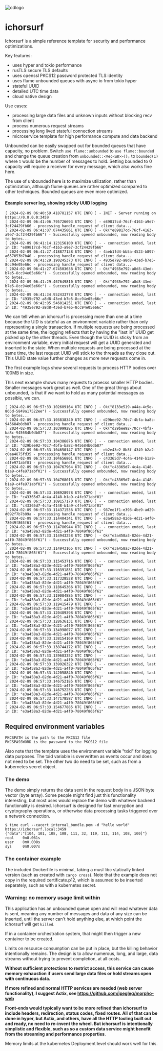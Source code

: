 ![cdlogo](https://carefuldata.com/images/cdlogo.png)

# ichorsurf

Ichorsurf is a simple reference template for security and performance optimizations.

Key features:

- uses hyper and tokio performance
- rusTLS secure TLS defaults
- uses openssl PKCS12 password protected TLS identity
- uses flume unbounded queues with async io from tokio hyper
- stateful UUID
- detailed UTC time data
- cloud native design

Use cases:

- processing large data files and unknown inputs without blocking recv from client
- process numerous request streams
- processing long lived stateful connection streams
- microservice template for high performance compute and data backend

Unbounded can be easily swapped out for bounded queues that have capacity, no problem. Switch `use flume::unbounded` to `use flume::bounded` and change
the queue creation from `unbounded::<Vec<u8>>();` to `bounded(1)` where `1` would be the number of messages to hold. Setting bounded to 0 capacity will
require a receiver for every message, which also works fine here.

The use of unbounded here is to maximize utilization, rather than optimization, although flume queues are rather optimized
compared to other techniques. Bounded queues are even more optimized.

#### Example server log, showing sticky UUID logging

```
[ 2024-02-09 06:40:59.418781157 UTC INFO ] - INIT - Server running on https://0.0.0.0:3459
[ 2024-02-09 06:41:06.795726693 UTC INFO ] - e89817cd-76cf-4163-a9e7-3cf24429fb66 - processing handle_request of client data...
[ 2024-02-09 06:41:07.074435861 UTC INFO ] - Ok("e89817cd-76cf-4163-a9e7-3cf24429fb66") - Successfully opened unbounded, now reading body to bytes...
[ 2024-02-09 06:41:14.123156100 UTC INFO ] - - connection ended, last in ID: "e89817cd-76cf-4163-a9e7-3cf24429fb66"
[ 2024-02-09 06:41:27.418877138 UTC INFO ] - 4aeb1fd4-bb5a-4523-b897-a657053b7b40 - processing handle_request of client data...
[ 2024-02-09 06:41:29.190245373 UTC INFO ] - 4935e792-a8d8-43ed-b7e5-8cc94e05e66c - processing handle_request of client data...
[ 2024-02-09 06:41:27.674503638 UTC INFO ] - Ok("4935e792-a8d8-43ed-b7e5-8cc94e05e66c") - Successfully opened unbounded, now reading body to bytes...
[ 2024-02-09 06:41:29.467649810 UTC INFO ] - Ok("4935e792-a8d8-43ed-b7e5-8cc94e05e66c") - Successfully opened unbounded, now reading body to bytes...
[ 2024-02-09 06:41:34.952433778 UTC INFO ] - - connection ended, last in ID: "4935e792-a8d8-43ed-b7e5-8cc94e05e66c"
[ 2024-02-09 06:42:05.546014251 UTC INFO ] - - connection ended, last in ID: "4935e792-a8d8-43ed-b7e5-8cc94e05e66c"

```

We can tell when an ichorsurf is processing more than one at a time because the UID is stateful as an environment variable rather than
only representing a single transaction. If multiple requests are being processed at the same time, the logging reflects that by having the
"last in" UUID get picked up by the other threads. Even though the UUID is sticky from an environment variable, every initial request will get a UUID generated
and inserted to the state. When multiple requests are being processed at the same time, the last request UUID will stick to the threads
as they close out. This UUID state value further changes as more new requests come in.

The first example logs show several requests to process HTTP bodies over 100MB in size.

This next example shows many requests to proecss smaller HTTP bodies. Smaller messages work great as well.
One of the great things about unbounded, is that if we want to hold as many potential messages as possible, we can.

```
[ 2024-02-09 06:57:33.102609164 UTC INFO ] - Ok("8133e519-a44a-4c5e-865d-5849a17522ee") - Successfully opened unbounded, now reading body to bytes...
[ 2024-02-09 06:57:33.103838340 UTC INFO ] - d29bee92-70c7-4bfa-ba8c-945684b0db87 - processing handle_request of client data...
[ 2024-02-09 06:57:33.103999285 UTC INFO ] - Ok("d29bee92-70c7-4bfa-ba8c-945684b0db87") - Successfully opened unbounded, now reading body to bytes...
[ 2024-02-09 06:57:33.104386876 UTC INFO ] - - connection ended, last in ID: "d29bee92-70c7-4bfa-ba8c-945684b0db87"
[ 2024-02-09 06:57:33.104650147 UTC INFO ] - eb2e43e2-8b3f-4349-b2a2-c0aa4875fd35 - processing handle_request of client data...
[ 2024-02-09 06:57:33.104656801 UTC INFO ] - c43365d7-4c4a-4148-b1a9-c4fe971abf01 - processing handle_request of client data...
[ 2024-02-09 06:57:33.104767964 UTC INFO ] - Ok("c43365d7-4c4a-4148-b1a9-c4fe971abf01") - Successfully opened unbounded, now reading body to bytes...
[ 2024-02-09 06:57:33.104768018 UTC INFO ] - Ok("c43365d7-4c4a-4148-b1a9-c4fe971abf01") - Successfully opened unbounded, now reading body to bytes...
[ 2024-02-09 06:57:33.108928978 UTC INFO ] - - connection ended, last in ID: "c43365d7-4c4a-4148-b1a9-c4fe971abf01"
[ 2024-02-09 06:57:33.109157170 UTC INFO ] - - connection ended, last in ID: "c43365d7-4c4a-4148-b1a9-c4fe971abf01"
[ 2024-02-09 06:57:33.114371536 UTC INFO ] - 987ee1f1-e393-4be9-ad29-d092f7b7b09a - processing handle_request of client data...
[ 2024-02-09 06:57:33.114404341 UTC INFO ] - e3a458a3-82de-4d21-a4f0-78049f865f61 - processing handle_request of client data...
[ 2024-02-09 06:57:33.114786944 UTC INFO ] - - connection ended, last in ID: "e3a458a3-82de-4d21-a4f0-78049f865f61"
[ 2024-02-09 06:57:33.114943258 UTC INFO ] - Ok("e3a458a3-82de-4d21-a4f0-78049f865f61") - Successfully opened unbounded, now reading body to bytes...
[ 2024-02-09 06:57:33.114943165 UTC INFO ] - Ok("e3a458a3-82de-4d21-a4f0-78049f865f61") - Successfully opened unbounded, now reading body to bytes...
[ 2024-02-09 06:57:33.115453716 UTC INFO ] - - connection ended, last in ID: "e3a458a3-82de-4d21-a4f0-78049f865f61"
[ 2024-02-09 06:57:33.116391831 UTC INFO ] - - connection ended, last in ID: "e3a458a3-82de-4d21-a4f0-78049f865f61"
[ 2024-02-09 06:57:33.117328528 UTC INFO ] - - connection ended, last in ID: "e3a458a3-82de-4d21-a4f0-78049f865f61"
[ 2024-02-09 06:57:33.118645366 UTC INFO ] - - connection ended, last in ID: "e3a458a3-82de-4d21-a4f0-78049f865f61"
[ 2024-02-09 06:57:33.119084885 UTC INFO ] - - connection ended, last in ID: "e3a458a3-82de-4d21-a4f0-78049f865f61"
[ 2024-02-09 06:57:33.119415479 UTC INFO ] - - connection ended, last in ID: "e3a458a3-82de-4d21-a4f0-78049f865f61"
[ 2024-02-09 06:57:33.120489398 UTC INFO ] - - connection ended, last in ID: "e3a458a3-82de-4d21-a4f0-78049f865f61"
[ 2024-02-09 06:57:33.128636131 UTC INFO ] - - connection ended, last in ID: "e3a458a3-82de-4d21-a4f0-78049f865f61"
[ 2024-02-09 06:57:33.134998077 UTC INFO ] - - connection ended, last in ID: "e3a458a3-82de-4d21-a4f0-78049f865f61"
[ 2024-02-09 06:57:33.138154169 UTC INFO ] - - connection ended, last in ID: "e3a458a3-82de-4d21-a4f0-78049f865f61"
[ 2024-02-09 06:57:33.138744172 UTC INFO ] - - connection ended, last in ID: "e3a458a3-82de-4d21-a4f0-78049f865f61"
[ 2024-02-09 06:57:33.139683352 UTC INFO ] - - connection ended, last in ID: "e3a458a3-82de-4d21-a4f0-78049f865f61"
[ 2024-02-09 06:57:33.139926322 UTC INFO ] - - connection ended, last in ID: "e3a458a3-82de-4d21-a4f0-78049f865f61"
[ 2024-02-09 06:57:33.142058840 UTC INFO ] - - connection ended, last in ID: "e3a458a3-82de-4d21-a4f0-78049f865f61"
[ 2024-02-09 06:57:33.146752185 UTC INFO ] - - connection ended, last in ID: "e3a458a3-82de-4d21-a4f0-78049f865f61"
[ 2024-02-09 06:57:33.146752233 UTC INFO ] - - connection ended, last in ID: "e3a458a3-82de-4d21-a4f0-78049f865f61"
[ 2024-02-09 06:57:33.147178587 UTC INFO ] - - connection ended, last in ID: "e3a458a3-82de-4d21-a4f0-78049f865f61"
[ 2024-02-09 06:57:33.154677885 UTC INFO ] - - connection ended, last in ID: "e3a458a3-82de-4d21-a4f0-78049f865f61"

```


## Required environment variables

```
PKCSPATH is the path to the PKCS12 file
PKCSPASSWORD is the password to the PKCS12 file
```
Also note that the template uses the environment variable "txid" for logging data purposes.
The txid variable is overwritten as events occur and does not need to be set. The other two
do need to be set, such as from a kubernetes secret object.

### The demo 

The demo simply returns the data sent in the request body 
in a JSON byte vector (byte array). Some people might
find just this functionality interesting, but most uses
would replace the demo with whatever backend functionality
is desired. Ichorsurf is designed for fast encryption
and cryptography operations, or otherwise data
processing tasks triggered over a network connection.

```
$ time curl --cacert internal_bundle.pem -d "hello world" https://ichorsurf.local:3459
{"data":"[104, 101, 108, 108, 111, 32, 119, 111, 114, 108, 100]"}
real    0m0.061s
user    0m0.008s
sys     0m0.007s
```

### The container example

The included Dockerfile is minimal, taking a musl libc statically linked version (such as created with `cargo cross`).
Note that the example does not copy in the required certificate.p12, which is assumed to be inserted separately,
such as with a kubernetes secret. 

### Warning: no memory usage limit within

This application has an unbounded queue open and will read whatever data is sent, meaning any number of messages and data of
any size can be inserted, until the server can't hold anything 
else, at which point the ichorsurf will get `killed`.

If in a container orchestration system, that might then
trigger a new container to be created.

Limits on resource consumption can be put in place, but
the killing behavior intentionally remains. The design is to allow numerous, long,
and large, data streams without trying to prevent completion, 
at all costs.

<b>Without sufficient protections to restrict access,
this service can cause memory exhaustion if users
send large data files or hold streams open with
continuous data.

If more refined and normal HTTP services are needed (web server functionality), I suggest Actix, see https://github.com/jpegleg/morpho-web

Front-ends would typically want to be more refined than ichorsurf to include headers, redirection, status codes, fixed routes.
All of that can be done in hyper, but Actix, and others, have all the HTTP tooling built out and ready, no need to re-invent the wheel.
But ichorsurf is intentionally simplistic and flexible, such as so a custom data service might benefit from the streaming and performance properties.
</b>

Memory limits at the kubernetes Deployment level should work well for this. 
